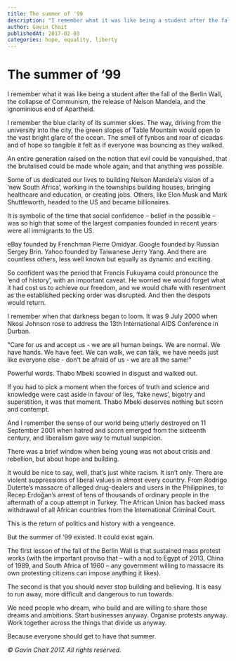 ```yaml
---
title: The summer of '99
description: "I remember what it was like being a student after the fall of the Berlin Wall, the collapse of Communism, the release of Nelson Mandela, and the ignominious end of Apartheid."
author: Gavin Chait
publishedAt: 2017-02-03
categories: hope, equality, liberty
---
```


# The summer of ‘99

I remember what it was like being a student after the fall of the Berlin Wall, the collapse of Communism, the release of Nelson Mandela, and the ignominious end of Apartheid.

I remember the blue clarity of its summer skies. The way, driving from the university into the city, the green slopes of Table Mountain would open to the vast bright glare of the ocean. The smell of fynbos and roar of cicadas and of hope so tangible it felt as if everyone was bouncing as they walked.

An entire generation raised on the notion that evil could be vanquished, that the brutalised could be made whole again, and that anything was possible.

Some of us dedicated our lives to building Nelson Mandela’s vision of a ‘new South Africa’, working in the townships building houses, bringing healthcare and education, or creating jobs. Others, like Elon Musk and Mark Shuttleworth, headed to the US and became billionaires.

It is symbolic of the time that social confidence – belief in the possible – was so high that some of the largest companies founded in recent years were all immigrants to the US.

eBay founded by Frenchman Pierre Omidyar. Google founded by Russian Sergey Brin. Yahoo founded by Taiwanese Jerry Yang. And there are countless others, less well known but equally as dynamic and exciting.

So confident was the period that Francis Fukuyama could pronounce the ‘end of history’, with an important caveat. He worried we would forget what it had cost us to achieve our freedom, and we would chafe with resentment as the established pecking order was disrupted. And then the despots would return.

I remember when that darkness began to loom. It was 9 July 2000 when Nkosi Johnson rose to address the 13th International AIDS Conference in Durban.

"Care for us and accept us - we are all human beings. We are normal. We have hands. We have feet. We can walk, we can talk, we have needs just like everyone else - don't be afraid of us - we are all the same!"

Powerful words. Thabo Mbeki scowled in disgust and walked out.

If you had to pick a moment when the forces of truth and science and knowledge were cast aside in favour of lies, ‘fake news’, bigotry and superstition, it was that moment. Thabo Mbeki deserves nothing but scorn and contempt.

And I remember the sense of our world being utterly destroyed on 11 September 2001 when hatred and scorn emerged from the sixteenth century, and liberalism gave way to mutual suspicion.

There was a brief window when being young was not about crisis and rebellion, but about hope and building.

It would be nice to say, well, that’s just white racism. It isn’t only. There are violent suppressions of liberal values in almost every country. From Rodrigo Duterte’s massacre of alleged drug-dealers and users in the Philippines, to Recep Erdoğan’s arrest of tens of thousands of ordinary people in the aftermath of a coup attempt in Turkey. The African Union has backed mass withdrawal of all African countries from the International Criminal Court.

This is the return of politics and history with a vengeance.

But the summer of ’99 existed. It could exist again.

The first lesson of the fall of the Berlin Wall is that sustained mass protest works (with the important proviso that – with a nod to Egypt of 2013, China of 1989, and South Africa of 1960 – any government willing to massacre its own protesting citizens can impose anything it likes).

The second is that you should never stop building and believing. It is easy to run away, more difficult and dangerous to run towards.

We need people who dream, who build and are willing to share those dreams and ambitions. Start businesses anyway. Organise protests anyway. Work together across the things that divide us anyway.

Because everyone should get to have that summer.

_:copyright: Gavin Chait 2017. All rights reserved._

